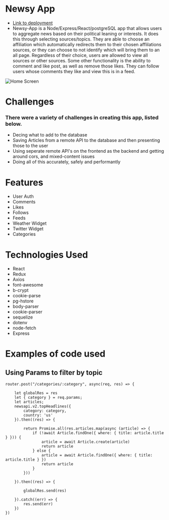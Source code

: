 # Newsy App
* [Link to deployment](https://newsy-app.herokuapp.com/)
* Newsy-App is a Node/Express/React/postgreSQL app that allows users to aggregate news based on their political leaning or interests.  It does this through selecting sources/topics.  They are able to choose an affiliation which automatically redirects them to their chosen afflilations sources, or they can choose to not identify which will bring them to an all page.  Regardless of their choice, users are allowed to view all sources or other sources.  Some other functionality is the ability to comment and like post, as well as remove those likes.  They can follow users whose comments they like and view this is in a feed. 

![Home Screen](https://user-images.githubusercontent.com/46801755/68242109-beb95280-ffc4-11e9-9f2e-12a93d3a1ced.png)

# Challenges 
### There were a variety of challenges in creating this app, listed below. 
* Decing what to add to the database
* Saving Articles from a remote API to the database and then presenting those to the user
* Using seperate remote API's on the frontend as the backend and getting around cors, and mixed-content issues
* Doing all of this accurately, safely and performantly


# Features
* User Auth
* Comments
* Likes 
* Follows 
* Feeds 
* Weather Widget
* Twitter Widget 
* Categories

# Technologies Used 
* React
* Redux
* Axios
* font-awesome
* b-crypt
* cookie-parse 
* pg-hstore
* body-parser
* cookie-parser
* sequelize
* dotenv
* node-fetch
* Express


# Examples of code used
## Using Params to filter by topic
``` 
router.post("/categories/:category", async(req, res) => {
    
    let globalRes = res
    let { category } = req.params;
    let articles;
    newsapi.v2.topHeadlines({
        category: category,
        country: 'us'
    }).then((res) => {
        
        return Promise.all(res.articles.map(async (article) => {
            if (!await Article.findOne({ where: { title: article.title } })) {
                article = await Article.create(article)
                return article
            } else {
                article = await Article.findOne({ where: { title: article.title } })
                return article
            }
        }))

    }).then((res) => {

        globalRes.send(res)

    }).catch((err) => {
        res.send(err)
    })
})
```
